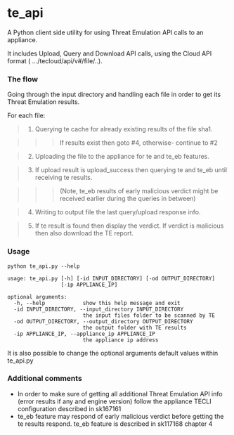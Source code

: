 # te_api
A Python client side utility for using Threat Emulation API calls to an appliance.

It includes Upload, Query and Download API calls, using the Cloud API format ( …/tecloud/api/v#/file/..).

### The flow
Going through the input directory and handling each file in order to get its Threat Emulation results.

For each file:

> 1. Querying te cache for already existing results of the file sha1.

>>> If results exist then goto #4, otherwise- continue to #2
    
> 2. Uploading the file to the appliance for te and te_eb features.
    
> 3. If upload result is upload_success then querying te and te_eb until receiving te results.

>>> (Note, te_eb results of early malicious verdict might be received earlier during the queries in between)
    
> 4. Writing to output file the last query/upload response info.
    
> 5. If te result is found then display the verdict.  If verdict is malicious then also download the TE report.

### Usage
~~~~
python te_api.py --help

usage: te_api.py [-h] [-id INPUT_DIRECTORY] [-od OUTPUT_DIRECTORY]
                 [-ip APPLIANCE_IP]

optional arguments:
  -h, --help            show this help message and exit
  -id INPUT_DIRECTORY, --input_directory INPUT_DIRECTORY
                        the input files folder to be scanned by TE
  -od OUTPUT_DIRECTORY, --output_directory OUTPUT_DIRECTORY
                        the output folder with TE results
  -ip APPLIANCE_IP, --appliance_ip APPLIANCE_IP
                        the appliance ip address

~~~~
It is also possible to change the optional arguments default values within te_api.py

### Additional comments
* In order to make sure of getting all additional Threat Emulation API info (error results if any and engine version) follow the appliance TECLI configuration described in sk167161
* te_eb feature may respond of early malicious verdict before getting the te results respond.  te_eb feature is described in sk117168 chapter 4

